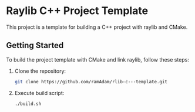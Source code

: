 # Raylib C++ Project Template

This project is a template for building a C++ project with raylib and CMake.

## Getting Started

To build the project template with CMake and link raylib, follow these steps:

1. Clone the repository:
   ```bash
   git clone https://github.com/ramAdam/rlib-c---template.git
   ```
2. Execute build script:
   ```bash
   ./build.sh
   ```